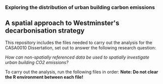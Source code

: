 ### Exploring the distribution of urban building carbon emissions
## A spatial approach to Westminster's decarbonisation strategy

This repository includes the files needed to carry out the analysis for the CASA0010 Dissertation, set out to answer the following research question: 

*How can non-spatially referenced data be used to spatially investigate urban building CO2 emissions?*

To carry out the analysis, run the following files in order: 
**Note: Do not clear the R environment between each file!**

